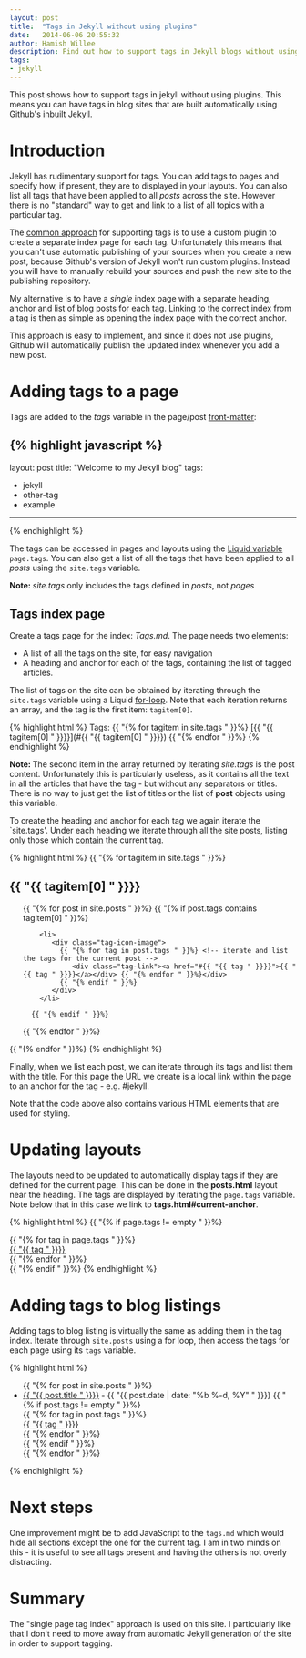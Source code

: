 ```yaml
---
layout: post
title:  "Tags in Jekyll without using plugins"
date:   2014-06-06 20:55:32
author: Hamish Willee
description: Find out how to support tags in Jekyll blogs without using plugins. This allows automatic rebuilding of index by Github's inbuilt Jekyll.
tags:
- jekyll
---
```


This post shows how to support tags in jekyll without using plugins. This means you can have tags in blog sites that are built automatically using Github's inbuilt Jekyll.

# Introduction 


Jekyll has rudimentary support for tags. You can add tags to pages and specify how, if present, they are to displayed in your layouts. You can also list all tags that have been applied to all *posts* across the site. However there is no "standard" way to get and link to a list of all topics with a particular tag.

The [common approach](http://charliepark.org/tags-in-jekyll/) for supporting tags is to use a custom plugin to create a separate index page for each tag. Unfortunately this means that you can't use automatic publishing of your sources when you create a new post, because Github's version of Jekyll won't run custom plugins. Instead you will have to manually rebuild your sources and push the new site to the publishing repository.

My alternative is to have a *single* index page with a separate heading, anchor and list of blog posts for each tag. Linking to the correct index from a tag is then as simple as opening the index page with the correct anchor.

This approach is easy to implement, and since it does not use plugins, Github will automatically publish the updated index whenever you add a new post.

# Adding tags to a page

Tags are added to the *tags* variable in the page/post [front-matter](http://jekyllrb.com/docs/frontmatter/):

{% highlight javascript %}
---
layout: post
title:  "Welcome to my Jekyll blog"
tags:
- jekyll
- other-tag
- example
---
{% endhighlight %}

The tags can be accessed in pages and layouts using the [Liquid variable](http://docs.shopify.com/themes/liquid-basics) `page.tags`. You can also get a list of all the tags that have been applied to all *posts* using the `site.tags` variable.

<div class="message"><b>Note: </b><i>site.tags</i> only includes the tags defined in <i>posts</i>, not <i>pages</i></div>


## Tags index page

Create a tags page for the index: <i>Tags.md</i>. The page needs two elements:

* A list of all the tags on the site, for easy navigation
* A heading and anchor for each of the tags, containing the list of tagged articles.

The list of tags on the site can be obtained by iterating through the `site.tags` variable using a Liquid [for-loop](http://docs.shopify.com/themes/liquid-basics/for-loops). Note that each iteration returns an array, and the tag is the first item: `tagitem[0]`.

{% highlight html %}
Tags: 
{{ "{% for tagitem in site.tags  " }}%} 
  [{{ "{{  tagitem[0] " }}}}](#{{ "{{ tagitem[0] " }}}}) 
{{ "{% endfor " }}%}
{% endhighlight %}

<div class="message"><b>Note: </b>The second item in the array returned by iterating <i>site.tags</i> is the post content. Unfortunately this is particularly useless, as it contains all the text in all the articles that have the tag - but without any separators or titles. There is no way to just get the list of titles or the list of <b>post</b> objects using this variable.</div>

To create the heading and anchor for each tag we again iterate the `site.tags'. Under each heading we iterate through all the site posts, listing only those which [contain](http://docs.shopify.com/themes/liquid-basics/contains) the current tag. 

{% highlight html %}
{{ "{% for tagitem in site.tags " }}%} <!-- iterate through all tags on the site --> 

<div id="{{ "{{ tagitem[0] " }}}}">  <!-- for each tag, create an anchor by using the tag name as an id --> 
<h2> {{ "{{ tagitem[0] " }}}} </h2>  <!-- for create a heading --> 

 <ul> <!-- create the list of posts -->
 {{ "{% for post in site.posts " }}%}  <!-- iterate through all the posts on the site --> 
      {{ "{% if post.tags contains tagitem[0] " }}%} <!-- list only those which contain the current tag -->
         
        <li>
           <div class="tag-icon-image"> 
             {{ "{% for tag in post.tags " }}%} <!-- iterate and list the tags for the current post -->
                <div class="tag-link"><a href="#{{ "{{ tag " }}}}">{{ "{{ tag " }}}}</a></div> {{ "{% endfor " }}%}</div>
             {{ "{% endif " }}%} 
           </div>
        </li>

      {{ "{% endif " }}%}
  {{ "{% endfor " }}%}
</ul>

</div>
{{ "{% endfor " }}%}
{% endhighlight %}

Finally, when we list each post, we can iterate through its tags and list them with the title. For this page the URL we create is a local link within the page to an anchor for the tag - e.g. #jekyll.

Note that the code above also contains various HTML elements that are used for styling.

# Updating layouts
The layouts need to be updated to automatically display tags if they are defined for the current page. This can be done in the **posts.html** layout near the heading. The tags are displayed by iterating the `page.tags` variable. Note below that in this case we link to **tags.html#current-anchor**.

{% highlight html %}
{{ "{% if page.tags != empty " }}%} <!-- only display tags "infrastructure" if there are tags -->
 <div class="tag-icon-image"> 
    {{ "{%  for tag in page.tags  " }}%} <!-- iterate through tags in the current page using page.tags variable -->
      <div class="tag-link">
       <!-- link to appropriate tag anchor in tags.html -->
       <a href="{{ site.baseurl }}/tags#{{ "{{ tag " }}}}&tag={{ "{{  | uri_escape " }}}}">{{ "{{ tag " }}}}</a>
      </div> 
    {{ "{%  endfor " }}%}
 </div>
{{ "{%  endif  " }}%}
{% endhighlight %}


# Adding tags to blog listings

Adding tags to blog listing is virtually the same as adding them in the tag index. Iterate through `site.posts` using a for loop, then access the tags for each page using its `tags` variable. 

{% highlight html %}
<div class="posts">
  <ul>
    {{ "{% for post in site.posts " }}%}
       <li> 
       <a class="post-link" href="{{ "{{ post.url | prepend: site.baseurl " }}}}">{{ "{{ post.title " }}}}</a><span class="small-post-date"> - {{ "{{ post.date | date: "%b %-d, %Y" " }}}}</span>
           {{ "{% if post.tags != empty " }}%} 
              <div class="tag-icon-image"> 
                {{ "{% for tag in post.tags " }}%} 
                   <div class="tag-link"><a href="{{ "{{ site.baseurl " }}}}/tags#{{ "{{ tag | uri_escape " }}}}">{{ "{{ tag " }}}}</a></div> 
                {{ "{% endfor " }}%}
              </div>
            {{ "{% endif " }}%} 
       </li> 
    {{ "{% endfor " }}%} 
  </ul>
</div>

{% endhighlight %}


# Next steps

One improvement might be to add JavaScript to the `tags.md` which would hide all sections except the one for the current tag. I am in two minds on this - it is useful to see all tags present and having the others is not overly distracting.

# Summary

The "single page tag index" approach is used on this site. I particularly like that I don't need to move away from automatic Jekyll generation of the site in order to support tagging. 

<!-- http://stackoverflow.com/questions/3426182/how-to-escape-liquid-template-tags USEFUL LINK FOR ESCAPING LIQUID tags -->

